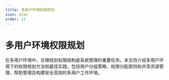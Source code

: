 ```yaml
---
title: 多用户环境权限规划
icon: plan
order: 11
---
```


# 多用户环境权限规划

在多用户环境中，合理规划权限结构是系统管理的重要任务。本文将介绍多用户环境下的权限规划方法和最佳实践，包括用户分组策略、权限分配原则和共享资源管理，帮助管理员构建安全高效的多用户工作环境。
